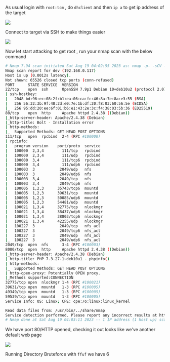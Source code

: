 As usual login with `root:tcm` , do `dhclient` and then `ip a` to get ip address of the target

![](https://i.imgur.com/wNTSRC3.png)

Connect to target via SSH  to make things easier 

![](https://i.imgur.com/TF1sW8Z.png)

Now let start attacking to get root , run your nmap scan with the below command 

```sh
# Nmap 7.94 scan initiated Sat Aug 19 04:02:55 2023 as: nmap -p- -sCV -v --min-rate=1000 -T4 -oN nmap_academy.txt 192.168.0.117
Nmap scan report for dev (192.168.0.117)
Host is up (0.0012s latency).
Not shown: 65526 closed tcp ports (conn-refused)
PORT      STATE SERVICE  VERSION
22/tcp    open  ssh      OpenSSH 7.9p1 Debian 10+deb10u2 (protocol 2.0)
| ssh-hostkey: 
|   2048 bd:96:ec:08:2f:b1:ea:06:ca:fc:46:8a:7e:8a:e3:55 (RSA)
|   256 56:32:3b:9f:48:2d:e0:7e:1b:df:20:f8:03:60:56:5e (ECDSA)
|_  256 95:dd:20:ee:6f:01:b6:e1:43:2e:3c:f4:38:03:5b:36 (ED25519)
80/tcp    open  http     Apache httpd 2.4.38 ((Debian))
|_http-server-header: Apache/2.4.38 (Debian)
|_http-title: Bolt - Installation error
| http-methods: 
|_  Supported Methods: GET HEAD POST OPTIONS
111/tcp   open  rpcbind  2-4 (RPC #100000)
| rpcinfo: 
|   program version    port/proto  service
|   100000  2,3,4        111/tcp   rpcbind
|   100000  2,3,4        111/udp   rpcbind
|   100000  3,4          111/tcp6  rpcbind
|   100000  3,4          111/udp6  rpcbind
|   100003  3           2049/udp   nfs
|   100003  3           2049/udp6  nfs
|   100003  3,4         2049/tcp   nfs
|   100003  3,4         2049/tcp6  nfs
|   100005  1,2,3      35743/tcp6  mountd
|   100005  1,2,3      39631/tcp   mountd
|   100005  1,2,3      50085/udp6  mountd
|   100005  1,2,3      54481/udp   mountd
|   100021  1,3,4      32775/tcp   nlockmgr
|   100021  1,3,4      38437/udp6  nlockmgr
|   100021  1,3,4      38803/tcp6  nlockmgr
|   100021  1,3,4      42255/udp   nlockmgr
|   100227  3           2049/tcp   nfs_acl
|   100227  3           2049/tcp6  nfs_acl
|   100227  3           2049/udp   nfs_acl
|_  100227  3           2049/udp6  nfs_acl
2049/tcp  open  nfs      3-4 (RPC #100003)
8080/tcp  open  http     Apache httpd 2.4.38 ((Debian))
|_http-server-header: Apache/2.4.38 (Debian)
|_http-title: PHP 7.3.27-1~deb10u1 - phpinfo()
| http-methods: 
|_  Supported Methods: GET HEAD POST OPTIONS
| http-open-proxy: Potentially OPEN proxy.
|_Methods supported:CONNECTION
32775/tcp open  nlockmgr 1-4 (RPC #100021)
39631/tcp open  mountd   1-3 (RPC #100005)
49349/tcp open  mountd   1-3 (RPC #100005)
59539/tcp open  mountd   1-3 (RPC #100005)
Service Info: OS: Linux; CPE: cpe:/o:linux:linux_kernel

Read data files from: /usr/bin/../share/nmap
Service detection performed. Please report any incorrect results at https://nmap.org/submit/ .
# Nmap done at Sat Aug 19 04:03:11 2023 -- 1 IP address (1 host up) scanned in 15.82 seconds
```

We have port 80/HTTP opened, checking it out looks like we've another default web page 

![](https://i.imgur.com/p9KMlEI.png)

Running Directory Bruteforce with `ffuf` we have 6 